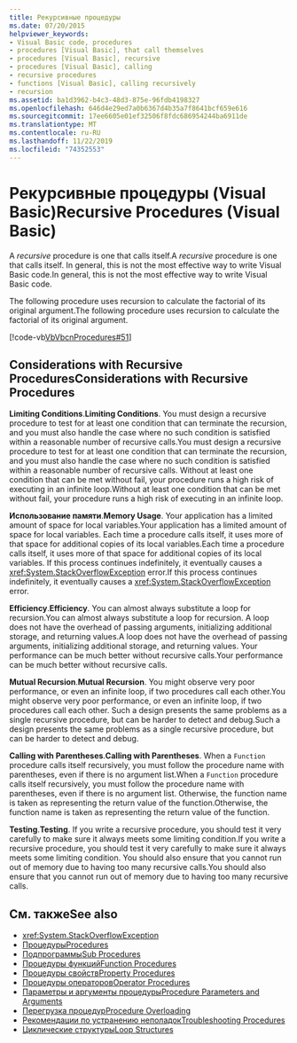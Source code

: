 ```yaml
---
title: Рекурсивные процедуры
ms.date: 07/20/2015
helpviewer_keywords:
- Visual Basic code, procedures
- procedures [Visual Basic], that call themselves
- procedures [Visual Basic], recursive
- procedures [Visual Basic], calling
- recursive procedures
- functions [Visual Basic], calling recursively
- recursion
ms.assetid: ba1d3962-b4c3-48d3-875e-96fdb4198327
ms.openlocfilehash: 646d4e29ed7a0b6367d4b35a7f8641bcf659e616
ms.sourcegitcommit: 17ee6605e01ef32506f8fdc686954244ba6911de
ms.translationtype: MT
ms.contentlocale: ru-RU
ms.lasthandoff: 11/22/2019
ms.locfileid: "74352553"
---
```

# <a name="recursive-procedures-visual-basic"></a><span data-ttu-id="c5056-102">Рекурсивные процедуры (Visual Basic)</span><span class="sxs-lookup"><span data-stu-id="c5056-102">Recursive Procedures (Visual Basic)</span></span>

<span data-ttu-id="c5056-103">A *recursive* procedure is one that calls itself.</span><span class="sxs-lookup"><span data-stu-id="c5056-103">A *recursive* procedure is one that calls itself.</span></span> <span data-ttu-id="c5056-104">In general, this is not the most effective way to write Visual Basic code.</span><span class="sxs-lookup"><span data-stu-id="c5056-104">In general, this is not the most effective way to write Visual Basic code.</span></span>  
  
 <span data-ttu-id="c5056-105">The following procedure uses recursion to calculate the factorial of its original argument.</span><span class="sxs-lookup"><span data-stu-id="c5056-105">The following procedure uses recursion to calculate the factorial of its original argument.</span></span>  
  
 [!code-vb[VbVbcnProcedures#51](~/samples/snippets/visualbasic/VS_Snippets_VBCSharp/VbVbcnProcedures/VB/Class1.vb#51)]  
  
## <a name="considerations-with-recursive-procedures"></a><span data-ttu-id="c5056-106">Considerations with Recursive Procedures</span><span class="sxs-lookup"><span data-stu-id="c5056-106">Considerations with Recursive Procedures</span></span>

 <span data-ttu-id="c5056-107">**Limiting Conditions**.</span><span class="sxs-lookup"><span data-stu-id="c5056-107">**Limiting Conditions**.</span></span> <span data-ttu-id="c5056-108">You must design a recursive procedure to test for at least one condition that can terminate the recursion, and you must also handle the case where no such condition is satisfied within a reasonable number of recursive calls.</span><span class="sxs-lookup"><span data-stu-id="c5056-108">You must design a recursive procedure to test for at least one condition that can terminate the recursion, and you must also handle the case where no such condition is satisfied within a reasonable number of recursive calls.</span></span> <span data-ttu-id="c5056-109">Without at least one condition that can be met without fail, your procedure runs a high risk of executing in an infinite loop.</span><span class="sxs-lookup"><span data-stu-id="c5056-109">Without at least one condition that can be met without fail, your procedure runs a high risk of executing in an infinite loop.</span></span>

 <span data-ttu-id="c5056-110">**Использование памяти**.</span><span class="sxs-lookup"><span data-stu-id="c5056-110">**Memory Usage**.</span></span> <span data-ttu-id="c5056-111">Your application has a limited amount of space for local variables.</span><span class="sxs-lookup"><span data-stu-id="c5056-111">Your application has a limited amount of space for local variables.</span></span> <span data-ttu-id="c5056-112">Each time a procedure calls itself, it uses more of that space for additional copies of its local variables.</span><span class="sxs-lookup"><span data-stu-id="c5056-112">Each time a procedure calls itself, it uses more of that space for additional copies of its local variables.</span></span> <span data-ttu-id="c5056-113">If this process continues indefinitely, it eventually causes a <xref:System.StackOverflowException> error.</span><span class="sxs-lookup"><span data-stu-id="c5056-113">If this process continues indefinitely, it eventually causes a <xref:System.StackOverflowException> error.</span></span>

 <span data-ttu-id="c5056-114">**Efficiency**.</span><span class="sxs-lookup"><span data-stu-id="c5056-114">**Efficiency**.</span></span> <span data-ttu-id="c5056-115">You can almost always substitute a loop for recursion.</span><span class="sxs-lookup"><span data-stu-id="c5056-115">You can almost always substitute a loop for recursion.</span></span> <span data-ttu-id="c5056-116">A loop does not have the overhead of passing arguments, initializing additional storage, and returning values.</span><span class="sxs-lookup"><span data-stu-id="c5056-116">A loop does not have the overhead of passing arguments, initializing additional storage, and returning values.</span></span> <span data-ttu-id="c5056-117">Your performance can be much better without recursive calls.</span><span class="sxs-lookup"><span data-stu-id="c5056-117">Your performance can be much better without recursive calls.</span></span>

 <span data-ttu-id="c5056-118">**Mutual Recursion**.</span><span class="sxs-lookup"><span data-stu-id="c5056-118">**Mutual Recursion**.</span></span> <span data-ttu-id="c5056-119">You might observe very poor performance, or even an infinite loop, if two procedures call each other.</span><span class="sxs-lookup"><span data-stu-id="c5056-119">You might observe very poor performance, or even an infinite loop, if two procedures call each other.</span></span> <span data-ttu-id="c5056-120">Such a design presents the same problems as a single recursive procedure, but can be harder to detect and debug.</span><span class="sxs-lookup"><span data-stu-id="c5056-120">Such a design presents the same problems as a single recursive procedure, but can be harder to detect and debug.</span></span>

 <span data-ttu-id="c5056-121">**Calling with Parentheses**.</span><span class="sxs-lookup"><span data-stu-id="c5056-121">**Calling with Parentheses**.</span></span> <span data-ttu-id="c5056-122">When a `Function` procedure calls itself recursively, you must follow the procedure name with parentheses, even if there is no argument list.</span><span class="sxs-lookup"><span data-stu-id="c5056-122">When a `Function` procedure calls itself recursively, you must follow the procedure name with parentheses, even if there is no argument list.</span></span> <span data-ttu-id="c5056-123">Otherwise, the function name is taken as representing the return value of the function.</span><span class="sxs-lookup"><span data-stu-id="c5056-123">Otherwise, the function name is taken as representing the return value of the function.</span></span>

 <span data-ttu-id="c5056-124">**Testing**.</span><span class="sxs-lookup"><span data-stu-id="c5056-124">**Testing**.</span></span> <span data-ttu-id="c5056-125">If you write a recursive procedure, you should test it very carefully to make sure it always meets some limiting condition.</span><span class="sxs-lookup"><span data-stu-id="c5056-125">If you write a recursive procedure, you should test it very carefully to make sure it always meets some limiting condition.</span></span> <span data-ttu-id="c5056-126">You should also ensure that you cannot run out of memory due to having too many recursive calls.</span><span class="sxs-lookup"><span data-stu-id="c5056-126">You should also ensure that you cannot run out of memory due to having too many recursive calls.</span></span>

## <a name="see-also"></a><span data-ttu-id="c5056-127">См. также</span><span class="sxs-lookup"><span data-stu-id="c5056-127">See also</span></span>

- <xref:System.StackOverflowException>
- [<span data-ttu-id="c5056-128">Процедуры</span><span class="sxs-lookup"><span data-stu-id="c5056-128">Procedures</span></span>](index.md)
- [<span data-ttu-id="c5056-129">Подпрограммы</span><span class="sxs-lookup"><span data-stu-id="c5056-129">Sub Procedures</span></span>](sub-procedures.md)
- [<span data-ttu-id="c5056-130">Процедуры функций</span><span class="sxs-lookup"><span data-stu-id="c5056-130">Function Procedures</span></span>](function-procedures.md)
- [<span data-ttu-id="c5056-131">Процедуры свойств</span><span class="sxs-lookup"><span data-stu-id="c5056-131">Property Procedures</span></span>](property-procedures.md)
- [<span data-ttu-id="c5056-132">Процедуры операторов</span><span class="sxs-lookup"><span data-stu-id="c5056-132">Operator Procedures</span></span>](operator-procedures.md)
- [<span data-ttu-id="c5056-133">Параметры и аргументы процедуры</span><span class="sxs-lookup"><span data-stu-id="c5056-133">Procedure Parameters and Arguments</span></span>](procedure-parameters-and-arguments.md)
- [<span data-ttu-id="c5056-134">Перегрузка процедур</span><span class="sxs-lookup"><span data-stu-id="c5056-134">Procedure Overloading</span></span>](procedure-overloading.md)
- [<span data-ttu-id="c5056-135">Рекомендации по устранению неполадок</span><span class="sxs-lookup"><span data-stu-id="c5056-135">Troubleshooting Procedures</span></span>](troubleshooting-procedures.md)
- [<span data-ttu-id="c5056-136">Циклические структуры</span><span class="sxs-lookup"><span data-stu-id="c5056-136">Loop Structures</span></span>](../control-flow/loop-structures.md)
